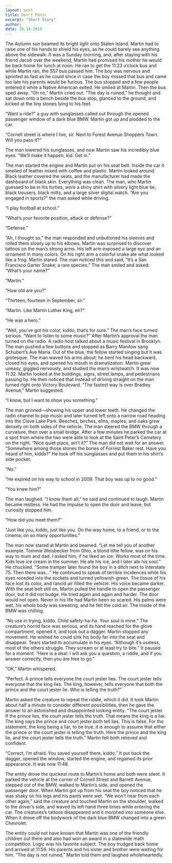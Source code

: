 ```yaml
---
layout: post
title: Don't Panic
excerpt: "Short Story"
author:
date: 28.10.2019
---
```


The Autumn sun beamed its bright light onto Staten Island. Martin had to raise one of his hands to shield his eyes, as he could barely see anything above the sidewalk. It was a Sunday morning, and, after staying with his friend Jacob over the weekend, Martin had promised his mother he would be back home for lunch at noon. He ran to get the 11:23 o’clock bus and while Martin ran, the S57 bus passed him. The boy was nervous and sprinted as fast as he could since in case the boy missed that bus and came too late his parents would be furious. The bus stopped and a few people entered it while a Native American exited. He smiled at Martin. Then the bus sped away. “Oh no,” Martin cried out. “The day is ruined,” he thought and sat down onto a bench beside the bus stop, glanced to the ground, and kicked at the tiny stones lying to his feet.

“Want a ride?” a guy with sunglasses called out through the opened passenger window of a dark blue BMW. Martin got up and plodded to the car. 

“Cornell street is where I live, sir. Next to Forest Avenue Shoppers Town. Will you pass it?” 

The man lowered his sunglasses, and now Martin saw his incredibly blue eyes. “We’ll make it happen, kid. Get in.” 

The man started the engine and Martin put on his seat belt. Inside the car it smelled of leather mixed with coffee and plastic. Martin looked around. Black leather covered the seats, and the manufacturer had made the dashboard of black skin. Everything was clean. The man, who Martin guessed to be in his forties, wore a shiny shirt with silvery light blue tie, black trousers, black mitts, and a large silver digital watch. “Are you engaged in sports?” the man asked while driving.

“I play football at school.”

“What’s your favorite position, attack or defense?”

“Defense.”

“Ah, I thought so,” the man responded and unbuttoned his sleeves and rolled them slowly up to his elbows. Martin was surprised to discover tattoos on the man’s strong arms. His left arm exposed a large eye and an ornament in many colors. On his right arm a colorful snake ate what looked like a frog. Martin stared. The man noticed this and said, “It’s a San Francisco Garter Snake; a rare species.” The man smiled and asked: “What’s your name?” 

“Martin.”

“How old are you?”

“Thirteen, fourteen in September, sir.”

“Martin. Like Martin Luther King, eh?”

“He was a hero.”

“Well, you’ve got his color, kiddo, that’s for sure.” The man’s face turned serious. “Want to listen to some music?” After Martin’s approval the man turned on the radio. A radio host talked about a music festival in Brooklyn. The man pushed a few buttons and stopped as Barry Manilow sang Schubert’s Ave Maria. Out of the blue, the fellow started singing but it was grotesque. The man waved his arms about; he bent his head backward, closed his eyes, and opened his mouth in dramatization. Martin grew uneasy, giggled nervously, and studied the man’s wristwatch. It was now 11:32. Martin looked at the buildings, signs, street lamps, and pedestrians passing by. He then noticed that instead of driving straight on the man turned right onto Victory Boulevard. “The fastest way is over Bradley Avenue,” Martin suggested.

“I know, but I want to show you something.” 

The man grinned—showing his upper and lower teeth. He changed the radio channel to pop music and later turned left onto a narrow road heading into the Clove Lake Park. Beeches, birches, elms, maples, and oaks grew densely on both sides of the vehicle. The man steered the BMW through a curvature, then over a small bridge. After a few minutes he parked the car at a spot from where the two were able to look at the Saint Peter’s Cemetery on the right. “Nice quiet place, ain’t it?” The man did not wait for an answer. “Somewhere among those stones the bones of Forrest Baker rest. Have you heard of him, kiddo?” He took off his sunglasses and put them in his shirt’s side pocket.

“No.”

“He expired on his way to school in 2009. That boy was up to no good.”

“You knew him?” 

The man laughed. “I know them all,” he said and continued to laugh. Martin became restless. He had the impulse to open the door and leave, but curiosity stopped him. 

“How did you meet them?”

“Just like you, kiddo, just like you. On the way home, to a friend, or to the cinema; on so many opportunities.” 

The man now stared at Martin and beamed. “Let me tell you of another example. Tommie Weisbecker from Ohio, a blond little fellow, was on his way to mum and dad. I asked him, if he liked an ice. Works most of the time. Kids love ice cream in the summer. He ate his ice, and I later ate his soul.” He chuckled.  “Some tramper later found the boy in a ditch next to Interstate 75. Then there was…” He continued to speak of terrible incidences while his eyes receded into the sockets and turned yellowish-green. The tissue of his face lost its color, and rancid air filled the vehicle. His voice became darker. With the seat belt still on, Martin pulled the handle to open the passenger door, but it did not budge. He tried again and again and harder. The door would not open. Never in his life had Martin been so scared. His palms were wet, his whole body was sweating, and he felt the cold air. The inside of the BMW was chilling.

“No use in trying, kiddo. Child safety-ha-ha. Your soul is mine.” The creature’s horrid face was serious, and its hand reached for the glove compartment, opened it, and took out a dagger. Martin stopped any movement. He wished he could sink his body far into the seat and disappear. Tears started to accumulate in his eyes. “Although it’s useless, most of the others struggle. They scream or at least try to bite.” It paused for a moment. “Here is a deal: I will ask you a question, a riddle, and if you answer correctly, then you are free to go.” 

“OK,” Martin whispered.

“Perfect. A prince tells everyone the court jester lies. The court jester tells everyone that the king lies. The king, however, tells everyone that both the prince and the court jester lie. Who is telling the truth?” 

Martin asked the creature to repeat the riddle, which it did. It took Martin about half a minute to consider different possibilities, then he gave the answer to an astonished and disappointed looking entity. 
“The court jester. If the prince lies, the court jester tells the truth. That means the king is a liar. The king says the prince and court jester both tell lies. This is false. For the statement, the king being a liar, to be true, it is enough to assume that either the prince or the court jester is telling the truth. Here the prince and the king lie, and the court jester tells the truth.” Martin felt both relieved and confident. 

“Correct, I’m afraid. You saved yourself there, kiddo.” It put back the dagger, opened the window, started the engine, and regained its prior appearance. It was now 11:48.

The entity drove the quickest route to Martin’s home and both were silent. It parked the vehicle at the corner of Cornell Street and Barrett Avenue, stepped out of the BMW, walked to Martin’s side, and opened the passenger door. When Martin got up from his seat the boy noticed that he was shaky on his legs and his pants were wet. “We won’t hear from each other again,” said the creature and touched Martin on the shoulder, walked to the driver’s side, and waved its left hand three times while entering the car. The creatures’s tattoos disappeared and it morphed into someone else. When it drove off the bodywork of the dark blue BMW changed into a green Chevrolet. 

The entity could not have known that Martin was one of the friendly children out there and also had won an award in a statewide math competition. Logic was his favorite subject. The boy trudged back home and arrived at 11:59. His parents and his sister and brother were waiting for him. “The day is not ruined,” Martin told them and laughed wholeheartedly.